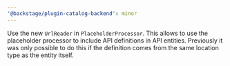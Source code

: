 ```yaml
---
'@backstage/plugin-catalog-backend': minor
---
```


Use the new `UrlReader` in `PlaceholderProcessor`.
This allows to use the placeholder processor to include API definitions in API entities.
Previously it was only possible to do this if the definition comes from the same location type as the entity itself.

